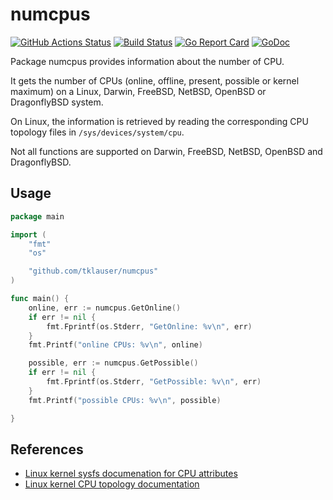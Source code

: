 # numcpus

[![GitHub Actions Status][1]][2]
[![Build Status][3]][4]
[![Go Report Card][5]][6]
[![GoDoc][7]][8]

Package numcpus provides information about the number of CPU.

It gets the number of CPUs (online, offline, present, possible or kernel
maximum) on a Linux, Darwin, FreeBSD, NetBSD, OpenBSD or DragonflyBSD
system.

On Linux, the information is retrieved by reading the corresponding CPU
topology files in `/sys/devices/system/cpu`.

Not all functions are supported on Darwin, FreeBSD, NetBSD, OpenBSD and
DragonflyBSD.

## Usage

```Go
package main

import (
	"fmt"
	"os"

	"github.com/tklauser/numcpus"
)

func main() {
	online, err := numcpus.GetOnline()
	if err != nil {
		fmt.Fprintf(os.Stderr, "GetOnline: %v\n", err)
	}
	fmt.Printf("online CPUs: %v\n", online)

	possible, err := numcpus.GetPossible()
	if err != nil {
		fmt.Fprintf(os.Stderr, "GetPossible: %v\n", err)
	}
	fmt.Printf("possible CPUs: %v\n", possible)

}
```

## References

* [Linux kernel sysfs documenation for CPU attributes](https://www.kernel.org/doc/Documentation/ABI/testing/sysfs-devices-system-cpu)
* [Linux kernel CPU topology documentation](https://www.kernel.org/doc/Documentation/cputopology.txt)

[1]: https://github.com/tklauser/numcpus/workflows/Test/badge.svg
[2]: https://github.com/tklauser/numcpus
[3]: https://travis-ci.com/tklauser/numcpus.svg?branch=master
[4]: https://travis-ci.com/tklauser/numcpus
[5]: https://goreportcard.com/badge/github.com/tklauser/numcpus
[6]: https://goreportcard.com/report/github.com/tklauser/numcpus
[7]: https://godoc.org/github.com/tklauser/numcpus?status.svg
[8]: https://godoc.org/github.com/tklauser/numcpus
